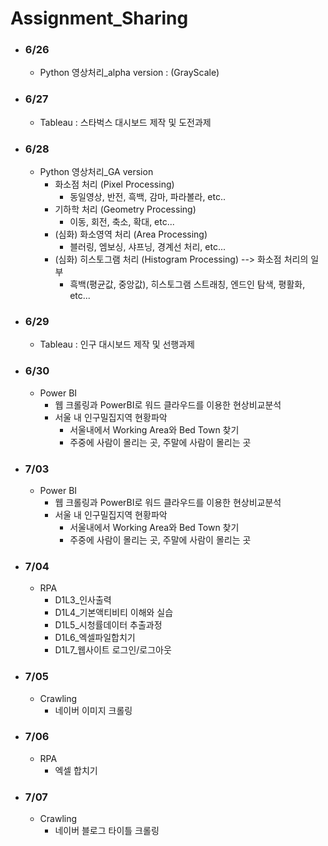 # Assignment_Sharing

- ### 6/26
    - Python 영상처리_alpha version : (GrayScale)
- ### 6/27
    - Tableau : 스타벅스 대시보드 제작 및 도전과제
- ### 6/28
    - Python 영상처리_GA version
        - 화소점 처리 (Pixel Processing)
            - 동일영상, 반전, 흑백, 감마, 파라볼라, etc..
        - 기하학 처리 (Geometry Processing)
            - 이동, 회전, 축소, 확대, etc...
        - (심화) 화소영역 처리 (Area Processing)
            - 블러링, 엠보싱, 샤프닝, 경계선 처리, etc...
        - (심화) 히스토그램 처리 (Histogram Processing) --> 화소점 처리의 일부
            - 흑백(평균값, 중앙값), 히스토그램 스트래칭, 엔드인 탐색, 평활화, etc...
- ### 6/29
    - Tableau : 인구 대시보드 제작 및 선행과제
- ### 6/30
    - Power BI
        - 웹 크롤링과 PowerBI로 워드 클라우드를 이용한 현상비교분석
        - 서울 내 인구밀집지역 현황파악
            - 서울내에서 Working Area와 Bed Town 찾기
            - 주중에 사람이 몰리는 곳, 주말에 사람이 몰리는 곳
- ### 7/03
    - Power BI
        - 웹 크롤링과 PowerBI로 워드 클라우드를 이용한 현상비교분석
        - 서울 내 인구밀집지역 현황파악
            - 서울내에서 Working Area와 Bed Town 찾기
            - 주중에 사람이 몰리는 곳, 주말에 사람이 몰리는 곳
- ### 7/04
    - RPA
        - D1L3_인사출력
        - D1L4_기본액티비티 이해와 실습
        - D1L5_시청률데이터 추출과정
        - D1L6_엑셀파일합치기
        - D1L7_웹사이트 로그인/로그아웃
- ### 7/05
    - Crawling
        - 네이버 이미지 크롤링
- ### 7/06
    - RPA
        - 엑셀 합치기
- ### 7/07
    - Crawling
        - 네이버 블로그 타이틀 크롤링